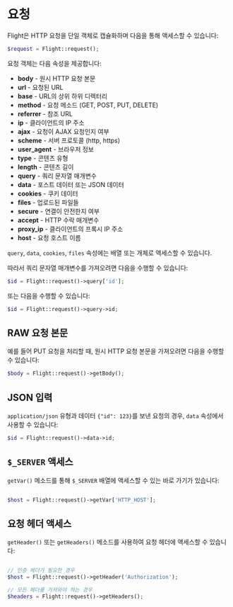 # 요청

Flight은 HTTP 요청을 단일 객체로 캡슐화하며 다음을 통해 액세스할 수 있습니다:

```php
$request = Flight::request();
```

요청 객체는 다음 속성을 제공합니다:

- **body** - 원시 HTTP 요청 본문
- **url** - 요청된 URL
- **base** - URL의 상위 하위 디렉터리
- **method** - 요청 메소드 (GET, POST, PUT, DELETE)
- **referrer** - 참조 URL
- **ip** - 클라이언트의 IP 주소
- **ajax** - 요청이 AJAX 요청인지 여부
- **scheme** - 서버 프로토콜 (http, https)
- **user_agent** - 브라우저 정보
- **type** - 콘텐츠 유형
- **length** - 콘텐츠 길이
- **query** - 쿼리 문자열 매개변수
- **data** - 포스트 데이터 또는 JSON 데이터
- **cookies** - 쿠키 데이터
- **files** - 업로드된 파일들
- **secure** - 연결이 안전한지 여부
- **accept** - HTTP 수락 매개변수
- **proxy_ip** - 클라이언트의 프록시 IP 주소
- **host** - 요청 호스트 이름

`query`, `data`, `cookies`, `files` 속성에는 배열 또는 개체로 액세스할 수 있습니다.

따라서 쿼리 문자열 매개변수를 가져오려면 다음을 수행할 수 있습니다:

```php
$id = Flight::request()->query['id'];
```

또는 다음을 수행할 수 있습니다:

```php
$id = Flight::request()->query->id;
```

## RAW 요청 본문

예를 들어 PUT 요청을 처리할 때, 원시 HTTP 요청 본문을 가져오려면 다음을 수행할 수 있습니다:

```php
$body = Flight::request()->getBody();
```

## JSON 입력

`application/json` 유형과 데이터 `{"id": 123}`를 보낸 요청의 경우, `data` 속성에서 사용할 수 있습니다:

```php
$id = Flight::request()->data->id;
```

## `$_SERVER` 액세스

`getVar()` 메소드를 통해 `$_SERVER` 배열에 액세스할 수 있는 바로 가기가 있습니다:

```php

$host = Flight::request()->getVar['HTTP_HOST'];
```

## 요청 헤더 액세스

`getHeader()` 또는 `getHeaders()` 메소드를 사용하여 요청 헤더에 액세스할 수 있습니다:

```php

// 인증 헤더가 필요한 경우
$host = Flight::request()->getHeader('Authorization');

// 모든 헤더를 가져와야 하는 경우
$headers = Flight::request()->getHeaders();
```